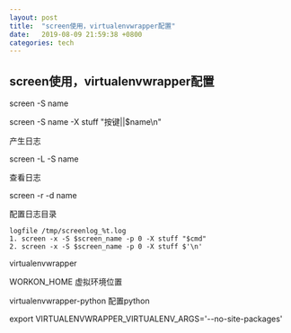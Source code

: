 ```yaml
---
layout: post
title:  "screen使用，virtualenvwrapper配置"
date:   2019-08-09 21:59:38 +0800
categories: tech
---
```

## screen使用，virtualenvwrapper配置

screen -S name  

screen -S name -X stuff "按键||$name\n"  

产生日志  

screen -L -S name

查看日志  

screen -r -d name  

配置日志目录  

```shell
logfile /tmp/screenlog_%t.log
1. screen -x -S $screen_name -p 0 -X stuff "$cmd"
2. screen -x -S $screen_name -p 0 -X stuff $'\n'
```

virtualenvwrapper  

WORKON_HOME 虚拟环境位置  

virtualenvwrapper-python 配置python  

export VIRTUALENVWRAPPER_VIRTUALENV_ARGS='--no-site-packages'
